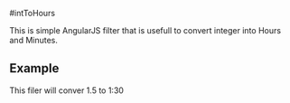 #intToHours

This is simple AngularJS filter that is usefull to convert integer into Hours and Minutes.

## Example
This filer will conver 1.5 to 1:30